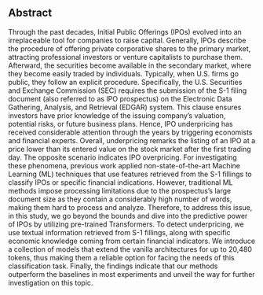 ## Abstract
Through the past decades, Initial Public Offerings (IPOs) evolved into an irreplaceable tool for companies to raise capital. Generally, IPOs describe the procedure of offering private corporative shares to the primary market, attracting professional investors or venture capitalists to purchase them. Afterward, the securities become available in the secondary market, where they become easily traded by individuals. Typically, when U.S. firms go public, they follow an explicit procedure. Specifically, the U.S. Securities and Exchange Commission (SEC) requires the submission of the S-1 filing document (also referred to as IPO prospectus) on the Electronic Data Gathering, Analysis, and Retrieval (EDGAR) system. This clause ensures investors have prior knowledge of the issuing company’s valuation, potential risks, or future business plans. Hence, IPO underpricing has received considerable attention through the years by triggering economists and financial experts. Overall, underpricing remarks the listing of an IPO at a price lower than its entered value on the stock market after the first trading day. The opposite scenario indicates IPO overpricing. For investigating these phenomena, previous work applied non-state-of-the-art Machine Learning (ML) techniques that use features retrieved from the S-1 fillings to classify IPOs or specific financial indications. However, traditional ML methods impose processing limitations due to the prospectus’s large document size as they contain a considerably high number of words, making them hard to process and analyze. Therefore, to address this issue, in this study, we go beyond the bounds and dive into the predictive power of IPOs by utilizing pre-trained Transformers. To detect underpricing, we use textual information retrieved from S-1 fillings, along with specific economic knowledge coming from certain financial indicators. We introduce a collection of models that extend the vanilla architectures for up to 20,480 tokens, thus making them a reliable option for facing the needs of this classification task. Finally, the findings indicate that our methods outperform the baselines in most experiments and unveil the way for further investigation on this topic.
